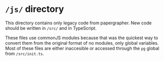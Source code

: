 # `/js/` directory

This directory contains only legacy code from papergrapher. New code should be written in `/src/` and in TypeScript.

These files use commonJS modules because that was the quickest way to convert them from the original format of no modules, only global variables. Most of these files are either inaccesible or accessed through the `pg` global from `/src/init.ts`.